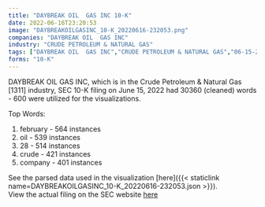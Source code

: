 ```yaml
---
title: "DAYBREAK OIL  GAS INC 10-K"
date: 2022-06-16T23:20:53
image: "DAYBREAKOILGASINC_10-K_20220616-232053.png"
companies: "DAYBREAK OIL  GAS INC"
industry: "CRUDE PETROLEUM & NATURAL GAS"
tags: ["DAYBREAK OIL  GAS INC","CRUDE PETROLEUM & NATURAL GAS","06-15-2022","10-K"]
forms: "10-K"
---
```

DAYBREAK OIL  GAS INC, which is in the Crude Petroleum & Natural Gas [1311] industry, SEC 10-K filing on June 15, 2022 had 30360 (cleaned) words - 600 were utilized for the visualizations.

Top Words:
1. february - 564 instances
2. oil - 539 instances
3. 28 - 514 instances
4. crude - 421 instances
5. company - 401 instances


See the parsed data used in the visualization [here]({{< staticlink name=DAYBREAKOILGASINC_10-K_20220616-232053.json >}}).  
View the actual filing on the SEC website [here](https://www.sec.gov/Archives/edgar/data/1164256/0001515971-22-000125.txt)